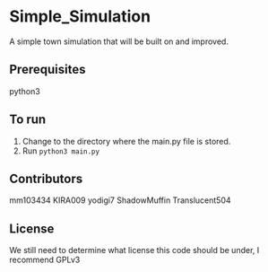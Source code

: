 # Simple_Simulation
A simple town simulation that will be built on and improved.

## Prerequisites
python3

## To run
1. Change to the directory where the main.py file is stored.
2. Run `python3 main.py`

## Contributors
mm103434
KIRA009
yodigi7
ShadowMuffin
Translucent504

## License
We still need to determine what license this code should be under, I recommend GPLv3

